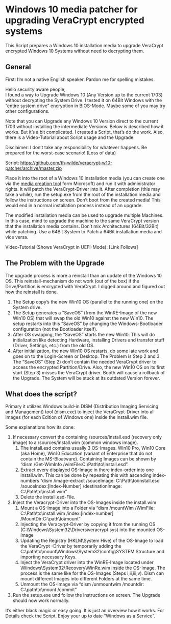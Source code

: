 # Windows 10 media patcher for upgrading VeraCrypt encrypted systems
This Script prepares a Windows 10 installation media to upgrade
VeraCrypt encrypted Windows 10 Systems without need to decrypting them.


## General
First: I’m not a native English speaker. Pardon me for spelling mistakes.

Hello security aware people,  
I found a way to Upgrade Windows 10 (Any Version up to the current 1703) without decrypting the System Drive. I tested it on 64Bit Windows with the “entire system drive” encryption in BIOS-Mode. Maybe some of you may try other configurations.

Note that you can Upgrade any Windows 10 Version direct to the current 1703 without installing the intermediate Versions.
Below is described how it works. But it’s a bit complicated. I created a Script, that’s do the work.  Also, there is a Video-Tutorial about Script usage and the Upgrade.

Disclaimer: I don’t take any responsibility for whatever happens. Be prepared for the worst-case scenario! (Loss of data)

Script: https://github.com/th-wilde/veracrypt-w10-patcher/archive/master.zip

Place it into the root of a Windows 10 installation media (you can create one via the [media creation tool](https://www.microsoft.com/en-us/software-download/windows10) form Microsoft) and run it with administrator rights. It will patch the VeraCrypt-Driver into it. After completion (this may take a while), run the setup.exe from the root of the installation media and follow the instructions on screen. Don’t boot from the created media! This would end in a normal installation process instead of an upgrade.

The modified installation media can be used to upgrade multiple Machines. In this case, mind to upgrade the machine to the same VeraCrypt version that the installation media contains. Don’t mix Architectures (64Bit/32Bit) while patching. Use a 64Bit System to Patch a 64Bit installation media and vice versa. 

Video-Tutorial (Shows VeraCrypt in UEFI-Mode): [Link Follows]


## The Problem with the Upgrade
The upgrade process is more a reinstall than an update of the Windows 10 OS. This reinstall-mechanism do not work (out of the box) if the Drive/Partition is encrypted with VeraCrypt. I digged around and figured out how the reinstall is done.
1.	The Setup copy’s the new Win10 OS (parallel to the running one) on the System drive.
2.	The Setup generates a “SaveOS” (from the WinRE-Image of the new Win10 OS) that will swap the old Win10 against the new Win10. The setup restarts into this “SaveOS” by changing the Windows-Bootloader configuration (not the Bootloader itself).
3.	After OS swapping, the “SaveOS” starts the new Win10. This will do initialization like detecting Hardware, installing Drivers and transfer stuff (Driver, Settings, etc.) from the old OS.
4.	After initialization, the new Win10 OS restarts, do some late work and goes on to the Login-Screen or Desktop.
The Problem is Step 2 and 3. The “SaveOS” (Step 2) don’t contain the needed VeraCrypt driver to access the encrypted Partition/Drive. Also, the new Win10 OS on its first start (Step 3) misses the VeraCrypt driver. Booth will cause a rollback of the Upgrade. The System will be stuck at its outdated Version forever.


## What does the script?
Primary it utilizes Windows build-in DISM (Distribution Imaging Servicing and Management) tool (dism.exe) to inject the VeraCrypt-Driver into all Images (for each Edition of Windows one) inside the install.wim file. 

Some explanations how its done:

1.  If necessary convert the containing /sources/install.esd (recovery only image) to a /sources/install.wim (common windows image).
    1.  The install.esd contains usually 3 OS-Images. Win10 Pro, Win10 Core (aka Home), Win10 Education (variant of Enterprise that do not contain the MS-Bloatware). Containing Images can be shown by “dism /Get-WimInfo /wimFile:C:\Path\to\install.esd”.
    2.  Extract every displayed OS-Image in there index-order into one install.wim. This can be done by repeating this with ascending index-numbers  “dism /image-extract /souceImage: C:\Path\to\install.esd /souceIndex:[Index-Number] /destinationImage: C:\Path\to\install.wim”
    3.  Delete the install.esd-File. 
2.  Inject the Veracrypt-Driver into the OS-Images inside the install.wim
    1.  Mount a OS-Image into a Folder via “dism /mountWim /WimFile: C:\Path\to\install.wim /index:[index-number] /MountDir:C:\path\to\mount”
    2.  Injecting the Veracyrpt-Driver by copying it from the running OS (C:\Windows\System32\Drivers\veracrypt.sys) into the mounted OS-Image
    3.  Updating the Registry (HKLM\System Hive) of the OS-Image to load the VeraCrypt -Driver by temporarily adding the C:\path\to\mount\Windows\System32\config\SYSTEM Structure and importing necessary Keys.
    4.  Inject the VeraCrypt driver into the WinRE-Image located under \Windows\System32\Recovery\WinRe.wim inside the OS-Image. The process is the same like for the OS-Images (Steps i,ii,iii,v). Dism can mount different Images into different Folders at the same time.
    5.  Unmount the OS-Image via “dism /unmountwim /mountdir: C:\path\to\mount /commit”
3.  Run the setup.exe und follow the instructions on screen. The Upgrade should now work normally.


It’s either black magic or easy going. It is just an overview how it works. For Details check the Script.
Enjoy your up to date “Windows as a Service”.
